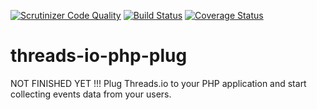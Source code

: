 [![Scrutinizer Code Quality](https://scrutinizer-ci.com/g/Wabel/threads-io-php-plug/badges/quality-score.png?b=master)](https://scrutinizer-ci.com/g/Wabel/threads-io-php-plug/?branch=1.0)
[![Build Status](https://travis-ci.org/Wabel/threads-io-php-plug.svg?branch=master)](https://travis-ci.org/Wabel/threads-io-php-plug)
[![Coverage Status](https://coveralls.io/repos/Wabel/threads-io-php-plug/badge.svg?branch=1.0)](https://coveralls.io/r/Wabel/threads-io-php-plug?branch=master)

# threads-io-php-plug
NOT FINISHED YET !!!
Plug Threads.io to your PHP application and start collecting events data from your users.

